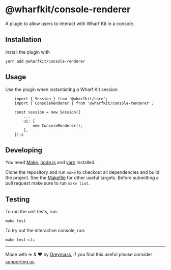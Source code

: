 # @wharfkit/console-renderer

A plugin to allow users to interact with Wharf Kit in a console.

## Installation

Install the plugin with

    yarn add @wharfkit/console-renderer

## Usage

Use the plugin when instantiating a Wharf Kit session:

        import { Session } from '@wharfkit/core';
        import { ConsoleRenderer } from '@wharfkit/console-renderer';

        const session = new Session({
            ...
            ui: [
                new ConsoleRenderer(),
            ],
        });s

## Developing

You need [Make](https://www.gnu.org/software/make/), [node.js](https://nodejs.org/en/) and [yarn](https://classic.yarnpkg.com/en/docs/install) installed.

Clone the repository and run `make` to checkout all dependencies and build the project. See the [Makefile](./Makefile) for other useful targets. Before submitting a pull request make sure to run `make lint`.

## Testing

To run the unit tests, run:

    make test

To try out the interactive console, run:

    make test-cli

---

Made with ☕️ & ❤️ by [Greymass](https://greymass.com), if you find this useful please consider [supporting us](https://greymass.com/support-us).
